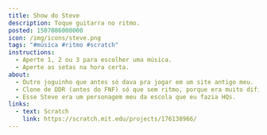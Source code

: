 ```yaml
---
title: Show do Steve
description: Toque guitarra no ritmo.
posted: 1507086000000
icon: /img/icons/steve.png
tags: "#música #ritmo #scratch"
instructions:
  - Aperte 1, 2 ou 3 para escolher uma música.
  - Aperte as setas na hora certa.
about:
  - Outro joguinho que antes só dava pra jogar em um site antigo meu.
  - Clone de DDR (antes do FNF) só que sem ritmo, porque era muito difícil de programar. Então só aperte as teclas na hora certa.
  - Esse Steve era um personagem meu da escola que eu fazia HQs.
links:
  - text: Scratch
    link: https://scratch.mit.edu/projects/176138966/
---
```

<scratch url="https://scratch.mit.edu/projects/176138966/"></scratch>